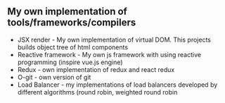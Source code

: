 ## My own implementation of tools/frameworks/compilers

- JSX render - My own implementation of virtual DOM. This projects builds object tree of html components
- Reactive framework - My own js framework with using reactive programming (inspire vue.js engine)
- Redux - own implementation of redux and react redux
- O-git - own version of git
- Load Balancer - my implementations of load balancers developed by different algorithms (round robin, weighted round robin
